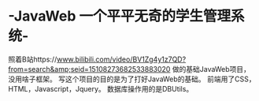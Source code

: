 # -JavaWeb 一个平平无奇的学生管理系统-
照着B站https://www.bilibili.com/video/BV1Zg4y1z7QD?from=search&amp;seid=15108273682533883020 做的基础JavaWeb项目，没用啥子框架。
写这个项目的目的是为了打好JavaWeb的基础。
前端用了CSS，HTML，Javascript，Jquery。
数据库操作用的是DBUtils。
